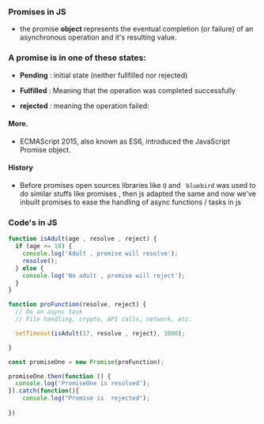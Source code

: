 ### Promises in JS

- the promise **object** represents the eventual completion (or failure) of an asynchronous operation and it's resulting value.


### A promise is in one of these states:

- **Pending** : initial state (neither fullfilled nor rejected)

- **Fulfilled** : Meaning that the operation was completed successfully

- **rejected** : meaning the operation failed:





#### More.
- ECMAScript 2015, also known as ES6, introduced the JavaScript Promise object.

#### History
- Before promises open sources libraries like `Q` and ` bluebird` was used to do similar stuffs like promises , then js adapted the same and now we've inbuilt promises to ease the handling of async functions / tasks in js 






### Code's in JS 

```js
function isAdult(age , resolve , reject) {
  if (age >= 18) {
    console.log('Adult , promise will resolve');
    resolve();
  } else {
    console.log('No adult , promise will reject');
  }
}

function proFunction(resolve, reject) {
  // Do an async task
  // File handling, crypto, API calls, network, etc.

  setTimeout(isAdult(17, resolve , reject), 1000); 

}

const promiseOne = new Promise(proFunction);

promiseOne.then(function () {
  console.log('PromiseOne is resolved');
}).catch(function(){
    console.log("Promise is  rejected");
    
})

```